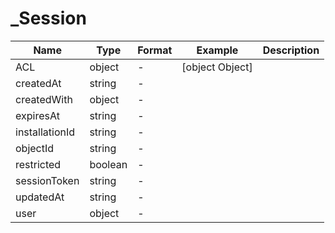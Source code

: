 # _Session





| Name | Type | Format | Example | Description |
| ---- | ---- | ------ | ------- | ----------- |
| ACL | object |  -  | [object Object] |  |
| createdAt | string |  -  |  |  |
| createdWith | object |  -  |  |  |
| expiresAt | string |  -  |  |  |
| installationId | string |  -  |  |  |
| objectId | string |  -  |  |  |
| restricted | boolean |  -  |  |  |
| sessionToken | string |  -  |  |  |
| updatedAt | string |  -  |  |  |
| user | object |  -  |  |  |

